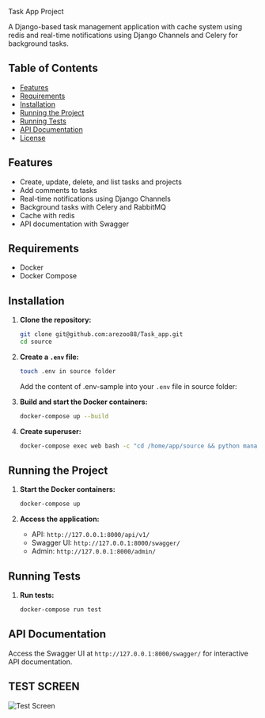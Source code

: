 Task App Project

A Django-based task management application with cache system using redis and real-time notifications using Django Channels and Celery for background tasks.

## Table of Contents

- [Features](#features)
- [Requirements](#requirements)
- [Installation](#installation)
- [Running the Project](#running-the-project)
- [Running Tests](#running-tests)
- [API Documentation](#api-documentation)
- [License](#license)

## Features

- Create, update, delete, and list tasks and projects
- Add comments to tasks
- Real-time notifications using Django Channels
- Background tasks with Celery and RabbitMQ
- Cache with redis
- API documentation with Swagger

## Requirements

- Docker
- Docker Compose

## Installation

1. **Clone the repository:**

   ```sh
   git clone git@github.com:arezoo88/Task_app.git
   cd source
   ```

2. **Create a `.env` file:**

   ```sh
   touch .env in source folder
   ```

   Add the content of .env-sample into your `.env` file in source folder:

3. **Build and start the Docker containers:**

   ```sh
   docker-compose up --build
   ```

4. **Create superuser:**

   ```sh
   docker-compose exec web bash -c "cd /home/app/source && python manage.py createsuperuser"
   ```

## Running the Project

1. **Start the Docker containers:**

   ```sh
   docker-compose up
   ```

2. **Access the application:**

   - API: `http://127.0.0.1:8000/api/v1/`
   - Swagger UI: `http://127.0.0.1:8000/swagger/`
   - Admin: `http://127.0.0.1:8000/admin/`

## Running Tests

1. **Run tests:**

   ```sh
   docker-compose run test
   ```

## API Documentation

Access the Swagger UI at `http://127.0.0.1:8000/swagger/` for interactive API documentation.

## TEST SCREEN

![Test Screen](https://github.com/arezoo88/Task_app/master/blob/master/assets/tests_screen.jpg?raw=true)
